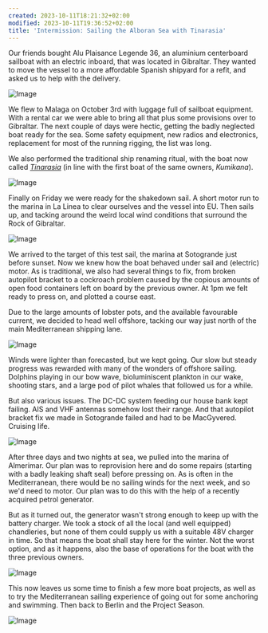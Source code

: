 ```yaml
---
created: 2023-10-11T18:21:32+02:00
modified: 2023-10-11T19:36:52+02:00
title: 'Intermission: Sailing the Alboran Sea with Tinarasia'
---
```


Our friends bought Alu Plaisance Legende 36, an aluminium centerboard sailboat with an electric inboard, that was located in Gibraltar. They wanted to move the vessel to a more affordable Spanish shipyard for a refit, and asked us to help with the delivery. 

![Image](../2023/74f85a0cd8841a0173876088877c565e.jpg) 

We flew to Malaga on October 3rd with luggage full of sailboat equipment. With a rental car we were able to bring all that plus some provisions over to Gibraltar. The next couple of days were hectic, getting the badly neglected boat ready for the sea. Some safety equipment, new radios and electronics, replacement for most of the running rigging, the list was long.

We also performed the traditional ship renaming ritual, with the boat now called [_Tinarasia_](http://sailing.tinar.asia/) (in line with the first boat of the same owners, _Kumikana_).

![Image](../2023/aacd6421430ef245cb59c09762a6d1b1.jpg) 

Finally on Friday we were ready for the shakedown sail. A short motor run to the marina in La Linea to clear ourselves and the vessel into EU. Then sails up, and tacking around the weird local wind conditions that surround the Rock of Gibraltar.

![Image](../2023/1e0c01c2916b40f814a342be42b800fa.jpg) 

We arrived to the target of this test sail, the marina at Sotogrande just before sunset. Now we knew how the boat behaved under sail and (electric) motor. As is traditional, we also had several things to fix, from broken autopilot bracket to a cockroach problem caused by the copious amounts of open food containers left on board by the previous owner. At 1pm we felt ready to press on, and plotted a course east.

Due to the large amounts of lobster pots, and the available favourable current, we decided to head well offshore, tacking our way just north of the main Mediterranean shipping lane.

![Image](../2023/8bb6b26ecad4e44bc796fd14d6e17d46.jpg) 

Winds were lighter than forecasted, but we kept going. Our slow but steady progress was rewarded with many of the wonders of offshore sailing. Dolphins playing in our bow wave, bioluminiscent plankton in our wake, shooting stars, and a large pod of pilot whales that followed us for a while.

But also various issues. The DC-DC system feeding our house bank kept failing. AIS and VHF antennas somehow lost their range. And that autopilot bracket fix we made in Sotogrande failed and had to be MacGyvered. Cruising life.

![Image](../2023/f3e4028ec64fc12f0d044da6b7829fc2.jpg) 

After three days and two nights at sea, we pulled into the marina of Almerimar. Our plan was to reprovision here and do some repairs (starting with a badly leaking shaft seal) before pressing on. As is often in the Mediterranean, there would be no sailing winds for the next week, and so we'd need to motor. Our plan was to do this with the help of a recently acquired petrol generator.

But as it turned out, the generator wasn't strong enough to keep up with the battery charger. We took a stock of all the local (and well equipped) chandleries, but none of them could supply us with a suitable 48V charger in time. So that means the boat shall stay here for the winter. Not the worst option, and as it happens, also the base of operations for the boat with the three previous owners.

![Image](../2023/ba858a14b3b29d8c5257cf6e49f821ba.jpg) 

This now leaves us some time to finish a few more boat projects, as well as to try the Mediterranean sailing experience of going out for some anchoring and swimming. Then back to Berlin and the Project Season.

![Image](../2023/f5889c0ddadd9df3df3db0e001ab5d4c.jpg)

